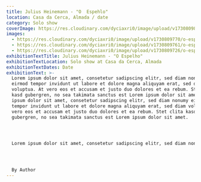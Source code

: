 ```yaml
---
title: Julius Heinemann - "O  Espehlo"
location: Casa da Cerca, Almada / date
category: Solo show
coverImage: https://res.cloudinary.com/dyciaxri0/image/upload/v1730809803/o-espelho/img5_feydhx.jpg
images:
  - https://res.cloudinary.com/dyciaxri0/image/upload/v1730809770/o-espelho/img2_ayki0h.jpg
  - https://res.cloudinary.com/dyciaxri0/image/upload/v1730809761/o-espelho/img1_qavejb.jpg
  - https://res.cloudinary.com/dyciaxri0/image/upload/v1730809726/o-espelho/img1-cover_mta4zk.jpg
exhibitionTextTitle: Julius Heinemann - "O Espelho"
exhibitionTextLocation: Solo show at Casa da Cerca, Almada
exhibitionTextDates: Date
exhibitionText: >-
  Lorem ipsum dolor sit amet, consetetur sadipscing elitr, sed diam nonumy
  eirmod tempor invidunt ut labore et dolore magna aliquyam erat, sed diam
  voluptua. At vero eos et accusam et justo duo dolores et ea rebum. Stet clita
  kasd gubergren, no sea takimata sanctus est Lorem ipsum dolor sit amet. Lorem
  ipsum dolor sit amet, consetetur sadipscing elitr, sed diam nonumy eirmod
  tempor invidunt ut labore et dolore magna aliquyam erat, sed diam voluptua. At
  vero eos et accusam et justo duo dolores et ea rebum. Stet clita kasd
  gubergren, no sea takimata sanctus est Lorem ipsum dolor sit amet.




  Lorem ipsum dolor sit amet, consetetur sadipscing elitr, sed diam nonumy eirmod tempor invidunt ut labore et dolore magna aliquyam erat, sed diam voluptua. At vero eos et accusam et justo duo dolores et ea rebum. Stet clita kasd gubergren, no sea takimata sanctus est Lorem ipsum dolor sit amet. Lorem ipsum dolor sit amet, consetetur sadipscing elitr, sed diam nonumy eirmod tempor invidunt ut labore et dolore magna aliquyam erat, sed diam voluptua. At vero eos et accusam et justo duo dolores et ea rebum. Stet clita kasd gubergren, no sea takimata sanctus est Lorem ipsum dolor sit amet.




  B﻿y Author
---
```

